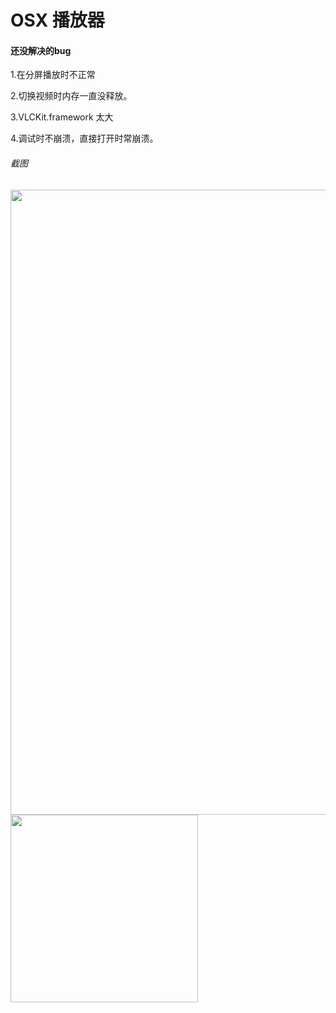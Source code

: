 

# OSX 播放器

#### 还没解决的bug
1.在分屏播放时不正常

2.切换视频时内存一直没释放。

3.VLCKit.framework 太大

4.调试时不崩溃，直接打开时常崩溃。



###### 截图
<img src="https://github.com/caixuehao/XHPlayerVideo/blob/master/images/1.png" width=1000 />

<img src="https://github.com/caixuehao/XHPlayerVideo/blob/master/images/2.png" width=300 />